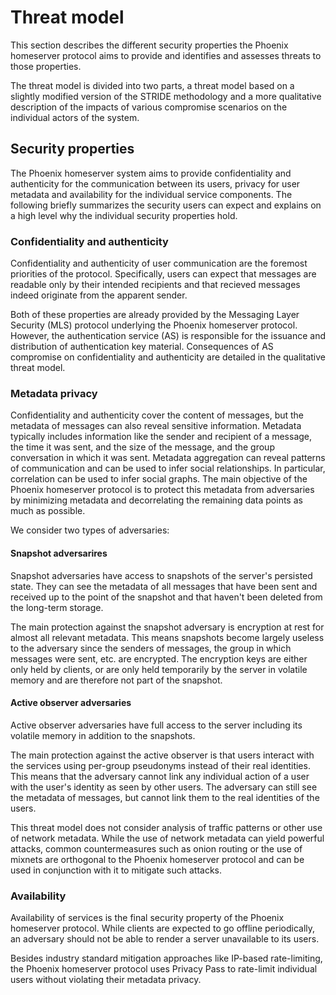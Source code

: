 # Threat model

This section describes the different security properties the Phoenix homeserver protocol aims to provide and identifies and assesses threats to those properties.

The threat model is divided into two parts, a threat model based on a slightly modified version of the STRIDE methodology and a more qualitative description of the impacts of various compromise scenarios on the individual actors of the system.

## Security properties

The Phoenix homeserver system aims to provide confidentiality and authenticity for the communication between its users, privacy for user metadata and availability for the individual service components. The following briefly summarizes the security users can expect and explains on a high level why the individual security properties hold.

### Confidentiality and authenticity

Confidentiality and authenticity of user communication are the foremost priorities of the protocol. Specifically, users can expect that messages are readable only by their intended recipients and that recieved messages indeed originate from the apparent sender.

Both of these properties are already provided by the Messaging Layer Security (MLS) protocol underlying the Phoenix homeserver protocol. However, the authentication service (AS) is responsible for the issuance and distribution of authentication key material. Consequences of AS compromise on confidentiality and authenticity are detailed in the qualitative threat model.

### Metadata privacy

Confidentiality and authenticity cover the content of messages, but the metadata of messages can also reveal sensitive information. Metadata typically includes information like the sender and recipient of a message, the time it was sent, and the size of the message, and the group conversation in which it was sent. Metadata aggregation can reveal patterns of communication and can be used to infer social relationships. In particular, correlation can be used to infer social graphs. The main objective of the Phoenix homeserver protocol is to protect this metadata from adversaries by minimizing metadata and decorrelating the remaining data points as much as possible.

We consider two types of adversaries:

#### Snapshot adversarires

Snapshot adversaries have access to snapshots of the server's persisted state. They can see the metadata of all messages that have been sent and received up to the point of the snapshot and that haven't been deleted from the long-term storage. 

The main protection against the snapshot adversary is encryption at rest for almost all relevant metadata. This means snapshots become largely useless to the adversary since the senders of messages, the group in which messages were sent, etc. are encrypted. The encryption keys are either only held by clients, or are only held temporarily by the server in volatile memory and are therefore not part of the snapshot.

#### Active observer adversaries

Active observer adversaries have full access to the server including its volatile memory in addition to the snapshots. 

The main protection against the active observer is that users interact with the services using per-group pseudonyms instead of their real identities. This means that the adversary cannot link any individual action of a user with the user's identity as seen by other users. The adversary can still see the metadata of messages, but cannot link them to the real identities of the users.

This threat model does not consider analysis of traffic patterns or other use of network metadata. While the use of network metadata can yield powerful attacks, common countermeasures such as onion routing or the use of mixnets are orthogonal to the Phoenix homeserver protocol and can be used in conjunction with it to mitigate such attacks.

### Availability

Availability of services is the final security property of the Phoenix homeserver protocol. While clients are expected to go offline periodically, an adversary should not be able to render a server unavailable to its users.

Besides industry standard mitigation approaches like IP-based rate-limiting, the Phoenix homeserver protocol uses Privacy Pass to rate-limit individual users without violating their metadata privacy.
